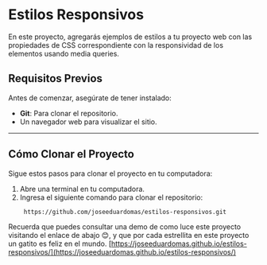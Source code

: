 # Estilos Responsivos

En este proyecto, agregarás ejemplos de estilos a tu proyecto web con las propiedades de CSS correspondiente con la responsividad de los elementos usando media queries.


## Requisitos Previos

Antes de comenzar, asegúrate de tener instalado:
- **Git**: Para clonar el repositorio.
- Un navegador web para visualizar el sitio.

---

## Cómo Clonar el Proyecto

Sigue estos pasos para clonar el proyecto en tu computadora:

1. Abre una terminal en tu computadora.
2. Ingresa el siguiente comando para clonar el repositorio:
   ```bash
    https://github.com/joseeduardomas/estilos-responsivos.git
   ```


Recuerda que puedes consultar una demo de como luce este proyecto visitando el enlace de abajo 😊, y que por cada estrellita en este proyecto un gatito es feliz en el mundo.
[https://joseeduardomas.github.io/estilos-responsivos/](https://joseeduardomas.github.io/estilos-responsivos/)
